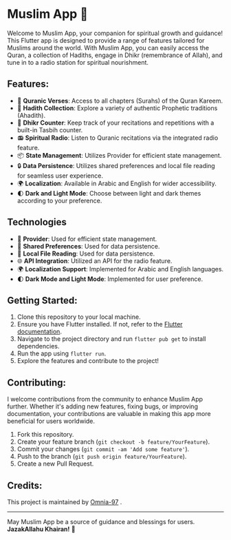 # Muslim App 🕌

Welcome to Muslim App, your companion for spiritual growth and guidance! This Flutter app is designed to provide a range of features tailored for Muslims around the world. With Muslim App, you can easily access the Quran, a collection of Hadiths, engage in Dhikr (remembrance of Allah), and tune in to a radio station for spiritual nourishment.

## Features:
- 📖 **Quranic Verses**: Access to all chapters (Surahs) of the Quran Kareem.
- 🕌 **Hadith Collection**: Explore a variety of authentic Prophetic traditions (Ahadith).
- 📿 **Dhikr Counter**: Keep track of your recitations and repetitions with a built-in Tasbih counter.
- 📻 **Spiritual Radio**: Listen to Quranic recitations via the integrated radio feature.
- 📦 **State Management**: Utilizes Provider for efficient state management.
- 🔒 **Data Persistence**: Utilizes shared preferences and local file reading for seamless user experience.
- 🌍 **Localization**: Available in Arabic and English for wider accessibility.
- 🌓 **Dark and Light Mode**: Choose between light and dark themes according to your preference.

## Technologies
- 🔄 **Provider**: Used for efficient state management.
- 💾 **Shared Preferences**: Used for data persistence.
- 📂 **Local File Reading**: Used for data persistence.
- 🌐 **API Integration**: Utilized an API for the radio feature.
- 🌍 **Localization Support**: Implemented for Arabic and English languages.
- 🌓 **Dark Mode and Light Mode**: Implemented for user preference.

## Getting Started:
1. Clone this repository to your local machine.
2. Ensure you have Flutter installed. If not, refer to the [Flutter documentation](https://flutter.dev/docs/get-started/install).
3. Navigate to the project directory and run `flutter pub get` to install dependencies.
4. Run the app using `flutter run`.
5. Explore the features and contribute to the project!

## Contributing:
I welcome contributions from the community to enhance Muslim App further. Whether it's adding new features, fixing bugs, or improving documentation, your contributions are valuable in making this app more beneficial for users worldwide.

1. Fork this repository.
2. Create your feature branch (`git checkout -b feature/YourFeature`).
3. Commit your changes (`git commit -am 'Add some feature'`).
4. Push to the branch (`git push origin feature/YourFeature`).
5. Create a new Pull Request.

## Credits:
This project is maintained by [Omnia-97](https://github.com/Omnia-97) .

---
May Muslim App be a source of guidance and blessings for users. **JazakAllahu Khairan!** 🌟

